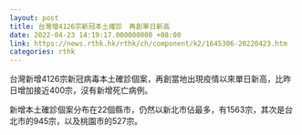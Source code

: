 ```yaml
---
layout: post
title: 台灣增4126宗新冠本土確診　再創單日新高
date: 2022-04-23 14:19:17.000000000 +08:00
link: https://news.rthk.hk/rthk/ch/component/k2/1645306-20220423.htm
categories: rthk
---
```


台灣新增4126宗新冠病毒本土確診個案，再創當地出現疫情以來單日新高，比昨日增加接近400宗，沒有新增死亡病例。

新增本土確診個案分布在22個縣市，仍然以新北市佔最多，有1563宗，其次是台北市的945宗，以及桃園市的527宗。
